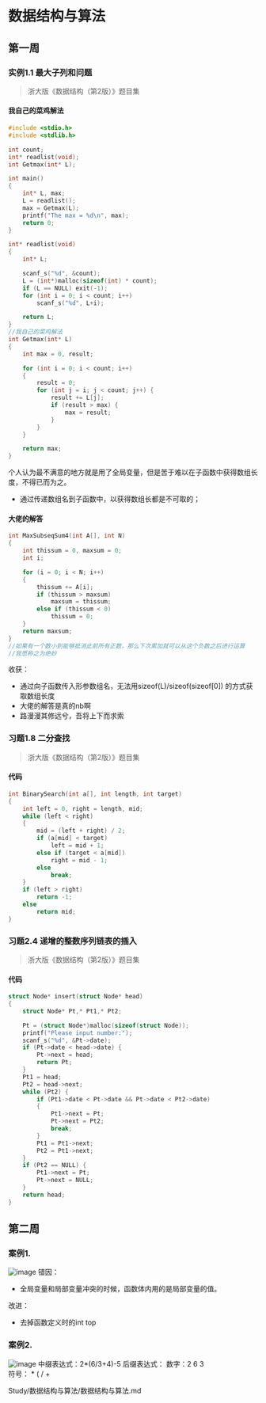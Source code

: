 # 数据结构与算法
## 第一周
### 实例1.1 最大子列和问题
>浙大版《数据结构（第2版）》题目集
#### 我自己的菜鸡解法
```C
#include <stdio.h>
#include <stdlib.h>

int count;
int* readlist(void);
int Getmax(int* L);

int main()
{
	int* L, max;
	L = readlist();
	max = Getmax(L);
	printf("The max = %d\n", max);
	return 0;
}

int* readlist(void)
{
	int* L;

	scanf_s("%d", &count);
	L = (int*)malloc(sizeof(int) * count);
	if (L == NULL) exit(-1);
	for (int i = 0; i < count; i++)
		scanf_s("%d", L+i);

	return L;
}
//我自己的菜鸡解法
int Getmax(int* L)
{
	int max = 0, result;

	for (int i = 0; i < count; i++)
	{
		result = 0;
		for (int j = i; j < count; j++) {
			result += L[j];
			if (result > max) {
				max = result;
			}
		}
	}

	return max;
}
```
个人认为最不满意的地方就是用了全局变量，但是苦于难以在子函数中获得数组长度，不得已而为之。
* 通过传递数组名到子函数中，以获得数组长都是不可取的；
####  大佬的解答
```C
int MaxSubseqSum4(int A[], int N)
{
	int thissum = 0, maxsum = 0;
	int i;

	for (i = 0; i < N; i++)
	{
		thissum += A[i];
		if (thissum > maxsum)
			maxsum = thissum;
		else if (thissum < 0)
			thissum = 0;
	}
	return maxsum;
}
//如果有一个数小到能够抵消此前所有正数，那么下次累加就可以从这个负数之后进行运算
//我愿称之为绝妙
```
收获：
* 通过向子函数传入形参数组名，无法用sizeof(L)/sizeof(sizeof[0]) 的方式获取数组长度
* 大佬的解答是真的nb啊
* 路漫漫其修远兮，吾将上下而求索
### 习题1.8 二分查找
> 浙大版《数据结构（第2版）》题目集
#### 代码
``` C
int BinarySearch(int a[], int length, int target)
{
	int left = 0, right = length, mid;
	while (left < right) 
	{
		mid = (left + right) / 2;
		if (a[mid] < target)
			left = mid + 1;
		else if (target < a[mid])
			right = mid - 1;
		else
			break;
	}
	if (left > right)
		return -1;
	else
		return mid;
}
```
### 习题2.4 递增的整数序列链表的插入
>浙大版《数据结构（第2版）》题目集
#### 代码
```C
struct Node* insert(struct Node* head)
{
	struct Node* Pt,* Pt1,* Pt2;

	Pt = (struct Node*)malloc(sizeof(struct Node));
	printf("Please input number:");
	scanf_s("%d", &Pt->date);
	if (Pt->date < head->date) {
		Pt->next = head;
		return Pt;
	}
	Pt1 = head;
	Pt2 = head->next;
	while (Pt2) {
		if (Pt1->date < Pt->date && Pt->date < Pt2->date)
		{
			Pt1->next = Pt;
			Pt->next = Pt2;
			break;
		}
		Pt1 = Pt1->next;
		Pt2 = Pt1->next;
	}
	if (Pt2 == NULL) {
		Pt1->next = Pt;
		Pt->next = NULL;
	}
	return head;
}
```
## 第二周
### 案例1.
![image](https://user-images.githubusercontent.com/73301646/221337040-18c11f87-4e66-4c19-95e6-f50352fd9bc7.png)
错因：
* 全局变量和局部变量冲突的时候，函数体内用的是局部变量的值。

改进：
* 去掉函数定义时的int top
### 案例2.
![image](https://user-images.githubusercontent.com/73301646/221338441-ccc1dfbe-e867-4c4a-9e11-1815dec0545a.png)
中缀表达式：2*(6/3+4)-5
后缀表达式：
数字：2  6  3  
符号： * ( / + 



































Study/数据结构与算法/数据结构与算法.md
<!--stackedit_data:
eyJoaXN0b3J5IjpbLTIwMDkyNjgzNDAsLTk4NjU4MzA0MCwtND
QwMzk2NTMyXX0=
-->